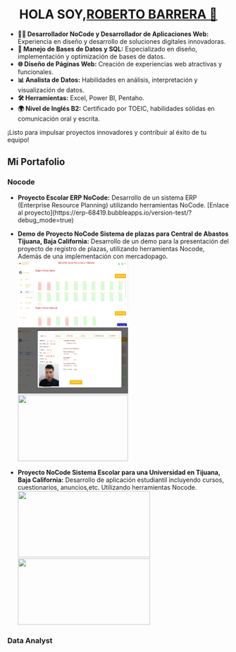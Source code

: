 
<!DOCTYPE html>
<html lang="es">
<body>
  <div class="container">
    <h1 align="center">HOLA SOY,<a href="http://www.linkedin.com/in/roberto-barrera-hidalgo-a53238253" target="_blank" rel="noopener noreferrer">ROBERTO BARRERA 👋</a></h1>
    <ul>
      <li>
        <strong>👨‍💻 Desarrollador NoCode y Desarrollador de Aplicaciones Web:</strong> Experiencia en diseño y desarrollo de soluciones digitales innovadoras.
      </li>
      <li>
        <strong>💾 Manejo de Bases de Datos y SQL:</strong> Especializado en diseño, implementación y optimización de bases de datos.
      </li>
      <li>
        <strong>🌐 Diseño de Páginas Web:</strong> Creación de experiencias web atractivas y funcionales.
      </li>
      <li>
        <strong>📊 Analista de Datos:</strong> Habilidades en análisis, interpretación y visualización de datos.
      </li>
      <li>
        <strong>🛠️ Herramientas:</strong> Excel, Power BI, Pentaho.
      </li>
      <li>
        <strong>🌍 Nivel de Inglés B2:</strong> Certificado por TOEIC, habilidades sólidas en comunicación oral y escrita.
      </li>
    </ul>
    <p>¡Listo para impulsar proyectos innovadores y contribuir al éxito de tu equipo!</p>
    <h2>Mi Portafolio</h2>
    <h3>Nocode</h3>
    <ul>
      <li>
        <strong>Proyecto Escolar ERP NoCode:</strong> Desarrollo de un sistema ERP (Enterprise Resource Planning) utilizando herramientas NoCode. [Enlace al proyecto](https://erp-68419.bubbleapps.io/version-test/?debug_mode=true)
      </li>
    </ul>
    <ul>
      <li>
        <strong>Demo de Proyecto NoCode Sistema de plazas para Central de Abastos Tijuana, Baja California:</strong> Desarrollo de un demo para la presentación del proyecto de registro de plazas, utilizando herramientas Nocode, Además de una implementación con mercadopago.   <img src="https://github.com/RobertoBarreraH/PLAZAS/blob/main/Plazas.jpg" width="250" height="150"> <img src="https://github.com/RobertoBarreraH/PLAZAS/blob/main/Plaza%20ocupada.jpg" width="250" height="150"> <img src="https://github.com/RobertoBarreraH/PLAZAS/blob/main/Implementación%20de%20MercadoPago.jpg" width="250" height="150">
      </li>
    </ul>
        <ul>
      <li>
        <strong>Proyecto NoCode Sistema Escolar para una Universidad en Tijuana, Baja California:</strong> Desarrollo de aplicación estudiantil incluyendo cursos, cuestionarios, anuncios,etc. Utilizando herramientas Nocode. <br> <img src="https://github.com/RobertoBarreraH/RobertoBarreraH/assets/167491612/a58c0edd-3ff6-4ba4-8597-07aef3c8fa19" width="300" height="150"> <img src="https://github.com/RobertoBarreraH/PROYECTOS/blob/main/curso.jpg" width="300" height="150"> 
      </li>
    </ul>
    <h3>Data Analyst</h3>
    <!-- Aquí puedes añadir más proyectos bajo la categoría "Data Analyst" -->

  </div>
</body>
</html>
